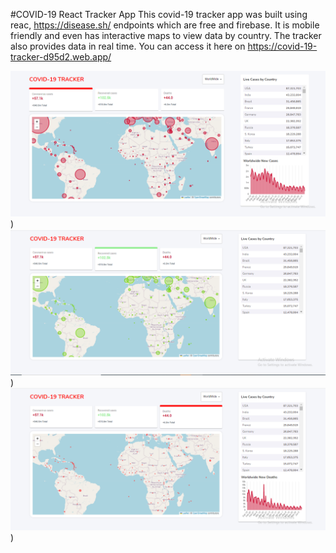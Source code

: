 #COVID-19 React Tracker App
This covid-19 tracker app was built using reac, https://disease.sh/ endpoints which are free and firebase. It is mobile friendly and even has interactive maps to view  data by country. The tracker also provides data in real time. You can access it here on https://covid-19-tracker-d95d2.web.app/


![image1.PNG](https://github.com/Tim1119/covid19-react-tracker/blob/main/src/assets/image1.PNG?raw=true))
![image2.PNG](https://github.com/Tim1119/covid19-react-tracker/blob/main/src/assets/image2.PNG?raw=true))
![image3.PNG](https://github.com/Tim1119/covid19-react-tracker/blob/main/src/assets/image3.PNG?raw=true))
